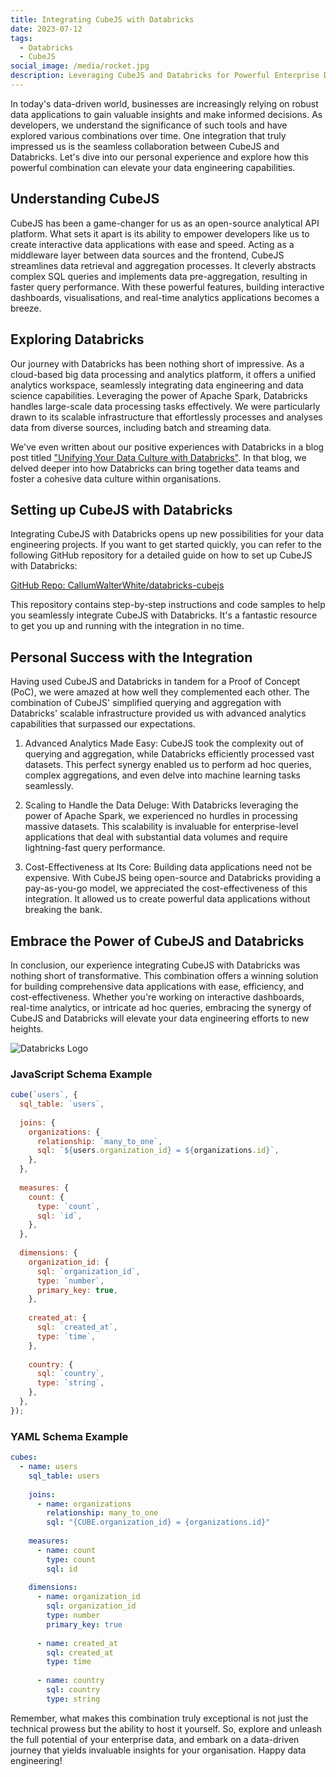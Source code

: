 ```yaml
---
title: Integrating CubeJS with Databricks
date: 2023-07-12
tags:
  - Databricks
  - CubeJS
social_image: /media/rocket.jpg
description: Leveraging CubeJS and Databricks for Powerful Enterprise Data Applications at the Best Price
---
```


In today's data-driven world, businesses are increasingly relying on robust data applications to gain valuable insights and make informed decisions. As developers, we understand the significance of such tools and have explored various combinations over time. One integration that truly impressed us is the seamless collaboration between CubeJS and Databricks. Let's dive into our personal experience and explore how this powerful combination can elevate your data engineering capabilities.

## Understanding CubeJS

CubeJS has been a game-changer for us as an open-source analytical API platform. What sets it apart is its ability to empower developers like us to create interactive data applications with ease and speed. Acting as a middleware layer between data sources and the frontend, CubeJS streamlines data retrieval and aggregation processes. It cleverly abstracts complex SQL queries and implements data pre-aggregation, resulting in faster query performance. With these powerful features, building interactive dashboards, visualisations, and real-time analytics applications becomes a breeze.

## Exploring Databricks

Our journey with Databricks has been nothing short of impressive. As a cloud-based big data processing and analytics platform, it offers a unified analytics workspace, seamlessly integrating data engineering and data science capabilities. Leveraging the power of Apache Spark, Databricks handles large-scale data processing tasks effectively. We were particularly drawn to its scalable infrastructure that effortlessly processes and analyses data from diverse sources, including batch and streaming data.

We've even written about our positive experiences with Databricks in a blog post titled ["Unifying Your Data Culture with Databricks"](https://cjw-dev.com/blog/Unifying-Your-Data-Culture-with-Databricks/). In that blog, we delved deeper into how Databricks can bring together data teams and foster a cohesive data culture within organisations.

## Setting up CubeJS with Databricks

Integrating CubeJS with Databricks opens up new possibilities for your data engineering projects. If you want to get started quickly, you can refer to the following GitHub repository for a detailed guide on how to set up CubeJS with Databricks:

[GitHub Repo: CallumWalterWhite/databricks-cubejs](https://github.com/CallumWalterWhite/databricks-cubejs)

This repository contains step-by-step instructions and code samples to help you seamlessly integrate CubeJS with Databricks. It's a fantastic resource to get you up and running with the integration in no time.

## Personal Success with the Integration

Having used CubeJS and Databricks in tandem for a Proof of Concept (PoC), we were amazed at how well they complemented each other. The combination of CubeJS' simplified querying and aggregation with Databricks' scalable infrastructure provided us with advanced analytics capabilities that surpassed our expectations.

1. Advanced Analytics Made Easy: CubeJS took the complexity out of querying and aggregation, while Databricks efficiently processed vast datasets. This perfect synergy enabled us to perform ad hoc queries, complex aggregations, and even delve into machine learning tasks seamlessly.

2. Scaling to Handle the Data Deluge: With Databricks leveraging the power of Apache Spark, we experienced no hurdles in processing massive datasets. This scalability is invaluable for enterprise-level applications that deal with substantial data volumes and require lightning-fast query performance.

3. Cost-Effectiveness at Its Core: Building data applications need not be expensive. With CubeJS being open-source and Databricks providing a pay-as-you-go model, we appreciated the cost-effectiveness of this integration. It allowed us to create powerful data applications without breaking the bank.

## Embrace the Power of CubeJS and Databricks

In conclusion, our experience integrating CubeJS with Databricks was nothing short of transformative. This combination offers a winning solution for building comprehensive data applications with ease, efficiency, and cost-effectiveness. Whether you're working on interactive dashboards, real-time analytics, or intricate ad hoc queries, embracing the synergy of CubeJS and Databricks will elevate your data engineering efforts to new heights.

![Databricks Logo](https://cubedev-blog-images.s3.us-east-2.amazonaws.com/53a4b96e-e846-4d5e-88d7-515b3fcb407d.png)

### JavaScript Schema Example

```javascript
cube(`users`, {
  sql_table: `users`,
 
  joins: {
    organizations: {
      relationship: `many_to_one`,
      sql: `${users.organization_id} = ${organizations.id}`,
    },
  },
 
  measures: {
    count: {
      type: `count`,
      sql: `id`,
    },
  },
 
  dimensions: {
    organization_id: {
      sql: `organization_id`,
      type: `number`,
      primary_key: true,
    },
 
    created_at: {
      sql: `created_at`,
      type: `time`,
    },
 
    country: {
      sql: `country`,
      type: `string`,
    },
  },
});
```

### YAML Schema Example

```yaml
cubes:
  - name: users
    sql_table: users
 
    joins:
      - name: organizations
        relationship: many_to_one
        sql: "{CUBE.organization_id} = {organizations.id}"
 
    measures:
      - name: count
        type: count
        sql: id
 
    dimensions:
      - name: organization_id
        sql: organization_id
        type: number
        primary_key: true
 
      - name: created_at
        sql: created_at
        type: time
 
      - name: country
        sql: country
        type: string
```



Remember, what makes this combination truly exceptional is not just the technical prowess but the ability to host it yourself. So, explore and unleash the full potential of your enterprise data, and embark on a data-driven journey that yields invaluable insights for your organisation. Happy data engineering!



